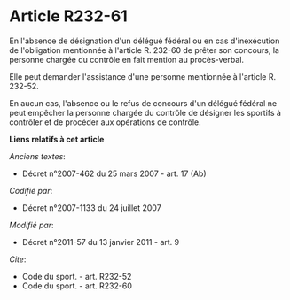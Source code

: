 # Article R232-61

En l'absence de désignation d'un délégué fédéral ou en cas d'inexécution de l'obligation mentionnée à l'article R. 232-60 de
prêter son concours, la personne chargée du contrôle en fait mention au procès-verbal. 

Elle peut demander l'assistance d'une personne mentionnée à l'article R. 232-52. 

En aucun cas, l'absence ou le refus de concours d'un délégué fédéral ne peut empêcher la personne chargée du contrôle de
désigner les sportifs à contrôler et de procéder aux opérations de contrôle.

**Liens relatifs à cet article**

_Anciens textes_:

  - Décret n°2007-462 du 25 mars 2007 - art. 17 (Ab)

_Codifié par_:

  - Décret n°2007-1133 du 24 juillet 2007

_Modifié par_:

  - Décret n°2011-57 du 13 janvier 2011 - art. 9

_Cite_:

  - Code du sport. - art. R232-52
  - Code du sport. - art. R232-60

